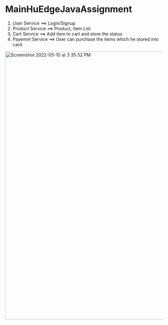 # MainHuEdgeJavaAssignment

1. User Service ==> Login/Signup
2. Product Service ==> Product, Item List
3. Cart Service ==> Add item to cart and store the status
4. Payemnt Service ==> User can purchase the items which he stored into card

<img width="854" alt="Screenshot 2022-05-10 at 3 35 52 PM" src="https://user-images.githubusercontent.com/104498543/167604701-6e297acd-7ada-402b-ad73-ab4ca340846a.png">

